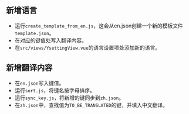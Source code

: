 ## 新增语言
- 运行`create_template_from_en.js`，这会从en.json创建一个新的模板文件`template.json`。
- 在对应的键值处写入翻译内容。
- 在`src/views/YsettingView.vue`的语言设置项处添加新的语言。

## 新增翻译内容
- 在`en.json`写入键值。
- 运行`sort.js`，将键名按字母排序。
- 运行`sync_key.js`，将新增的键同步到`zh.json`。
- 在`zh.json`中，查找值为`TO_BE_TRANSLATED`的键，并填入中文翻译。